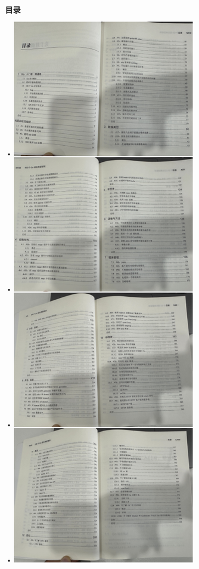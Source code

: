 ## 目录

- ![目录1.jpg](static%2F%E7%9B%AE%E5%BD%951.jpg)
- ![目录2.jpg](static%2F%E7%9B%AE%E5%BD%952.jpg)
- ![目录3.jpg](static%2F%E7%9B%AE%E5%BD%953.jpg)
- ![目录4.jpg](static%2F%E7%9B%AE%E5%BD%954.jpg)